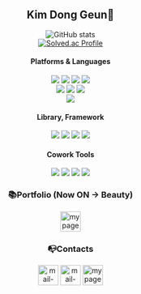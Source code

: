 <div align="center">

## Kim Dong Geun👏
![GitHub stats](https://github-readme-stats.vercel.app/api?username=kdg99&show_icons=true)  
[![Solved.ac Profile](http://mazassumnida.wtf/api/v2/generate_badge?boj=artra)](https://solved.ac/백준아이디/)

#### Platforms & Languages
<p>
<img src="https://img.shields.io/badge/java-1E8CBE?style=for-the-badge&logo=null&logoColor=white">
<img src="https://img.shields.io/badge/vb-1E8CBE?style=for-the-badge&logo=null&logoColor=white">
<img src="https://img.shields.io/badge/c++-00599C?style=for-the-badge&logo=cplusplus&logoColor=white">
<img src="https://img.shields.io/badge/python-3776AB?style=for-the-badge&logo=python&logoColor=white">
<br/>
<img src="https://img.shields.io/badge/html5-E34F26?style=for-the-badge&logo=html5&logoColor=white">
<img src="https://img.shields.io/badge/css3-1572B6?style=for-the-badge&logo=css3&logoColor=white">
<img src="https://img.shields.io/badge/javascript-F7DF1E?style=for-the-badge&logo=javascript&logoColor=white">
<br/>
<img src="https://img.shields.io/badge/android-3DDC84?style=for-the-badge&logo=android&logoColor=white">
</p>

#### Library, Framework
<p>
<img src="https://img.shields.io/badge/jquery-0769AD?style=for-the-badge&logo=jquery&logoColor=white">
<img src="https://img.shields.io/badge/jsp-1E8CBE?style=for-the-badge&logo=null&logoColor=white">
<img src="https://img.shields.io/badge/vue-4FC08D?style=for-the-badge&logo=vuedotjs&logoColor=white">
<img src="https://img.shields.io/badge/spring-6DB33F?style=for-the-badge&logo=spring&logoColor=white">
</p>

#### Cowork Tools
<p>
<img src="https://img.shields.io/badge/git-F05032?style=for-the-badge&logo=git&logoColor=white">
<img src="https://img.shields.io/badge/slack-4A154B?style=for-the-badge&logo=slack&logoColor=white">
<img src="https://img.shields.io/badge/notion-000000?style=for-the-badge&logo=notion&logoColor=white">
<img src="https://img.shields.io/badge/discord-5865F2?style=for-the-badge&logo=discord&logoColor=white">
</p>

### 📚Portfolio (Now ON -> Beauty)
[<img src='https://upload.wikimedia.org/wikipedia/commons/3/34/Home-icon.svg' alt='mypage' height='40'>](http://kdg99.link) 

### 📭Contacts

[<img src='https://cdn.jsdelivr.net/npm/simple-icons@3.0.1/icons/mail-dot-ru.svg' alt='mail-dot-ru' height='40'>](mailto:gpaj123ehdm@gmail.com)
[<img src='https://i.namu.wiki/i/71LLWgHgPBkFhyip-XI3gWL0eFwZPPgET94m1TDIM2_-juDsd-7mbi1q0utirpuONrLKoe0KMUsWGrlesGM2o8w5hADTxYVK-fDcYtZM6JgDW8aLB26bEDn2F2FqbT1GUshzH0_CmBAwrMW76ekdzw.svg' alt='mail-dot-ru' height='40'>](https://kdg99.tistory.com)
[<img src='https://upload.wikimedia.org/wikipedia/commons/e/e9/Notion-logo.svg' alt='mypage' height='40'>](https://flossy-toucan-bc9.notion.site/a551484ce7c24cf7b8923c09404a03d2)
</div>


<!--
저장소 사용언어
[![Top Langs](https://github-readme-stats.vercel.app/api/top-langs/?username=kdg99)](https://github.com/anuraghazra/github-readme-stats)

contact github
[<img src='https://cdn.jsdelivr.net/npm/simple-icons@3.0.1/icons/github.svg' alt='github' height='40'>](https://github.com/kdg99)

**kdg99/kdg99** is a ✨ _special_ ✨ repository because its `README.md` (this file) appears on your GitHub profile.

Here are some ideas to get you started:

- 🔭 I’m currently working on ...
- 🌱 I’m currently learning ...
- 👯 I’m looking to collaborate on ...
- 🤔 I’m looking for help with ...
- 💬 Ask me about ...
- 📫 How to reach me: ...
- 😄 Pronouns: ...
- ⚡ Fun fact: ...
-->
